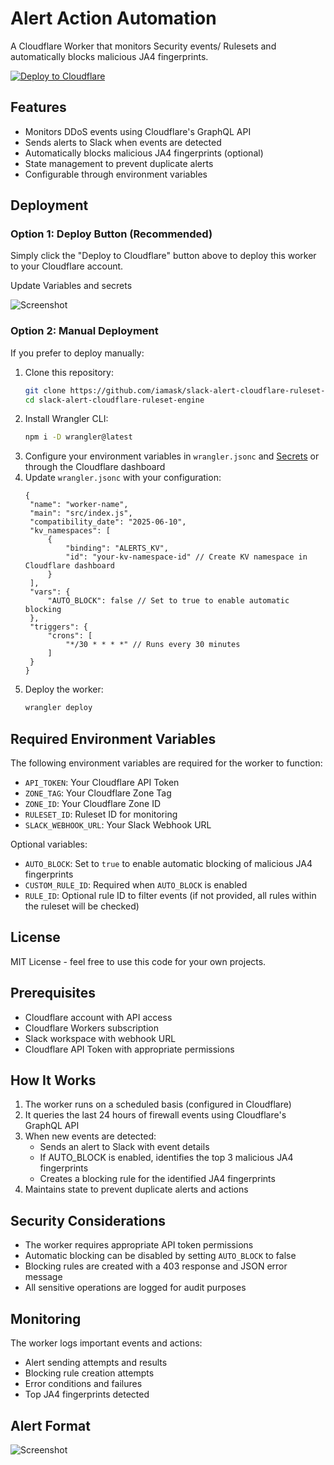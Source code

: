 # Alert Action Automation

A Cloudflare Worker that monitors Security events/ Rulesets and automatically blocks malicious JA4 fingerprints.

[![Deploy to Cloudflare](https://deploy.workers.cloudflare.com/button)](https://deploy.workers.cloudflare.com/?url=https://github.com/iamask/slack-alert-cloudflare-ruleset-engine)

## Features

- Monitors DDoS events using Cloudflare's GraphQL API
- Sends alerts to Slack when events are detected
- Automatically blocks malicious JA4 fingerprints (optional)
- State management to prevent duplicate alerts
- Configurable through environment variables

## Deployment

### Option 1: Deploy Button (Recommended)

Simply click the "Deploy to Cloudflare" button above to deploy this worker to your Cloudflare account.

Update Variables and secrets

![Screenshot](https://r2.zxc.co.in/git_readme/slack-alert-dash.png)

### Option 2: Manual Deployment

If you prefer to deploy manually:

1. Clone this repository:
   ```bash
   git clone https://github.com/iamask/slack-alert-cloudflare-ruleset-engine.git
   cd slack-alert-cloudflare-ruleset-engine
   ```
2. Install Wrangler CLI:
   ```bash
   npm i -D wrangler@latest
   ```
3. Configure your environment variables in `wrangler.jsonc` and [Secrets](https://developers.cloudflare.com/workers/configuration/environment-variables/#compare-secrets-and-environment-variables) or through the Cloudflare dashboard
4. Update `wrangler.jsonc` with your configuration:
   ```jsonc
   {
   	"name": "worker-name",
   	"main": "src/index.js",
   	"compatibility_date": "2025-06-10",
   	"kv_namespaces": [
   		{
   			"binding": "ALERTS_KV",
   			"id": "your-kv-namespace-id" // Create KV namespace in Cloudflare dashboard
   		}
   	],
   	"vars": {
   		"AUTO_BLOCK": false // Set to true to enable automatic blocking
   	},
   	"triggers": {
   		"crons": [
   			"*/30 * * * *" // Runs every 30 minutes
   		]
   	}
   }
   ```
5. Deploy the worker:
   ```bash
   wrangler deploy
   ```

## Required Environment Variables

The following environment variables are required for the worker to function:

- `API_TOKEN`: Your Cloudflare API Token
- `ZONE_TAG`: Your Cloudflare Zone Tag
- `ZONE_ID`: Your Cloudflare Zone ID
- `RULESET_ID`: Ruleset ID for monitoring
- `SLACK_WEBHOOK_URL`: Your Slack Webhook URL

Optional variables:

- `AUTO_BLOCK`: Set to `true` to enable automatic blocking of malicious JA4 fingerprints
- `CUSTOM_RULE_ID`: Required when `AUTO_BLOCK` is enabled
- `RULE_ID`: Optional rule ID to filter events (if not provided, all rules within the ruleset will be checked)

## License

MIT License - feel free to use this code for your own projects.

## Prerequisites

- Cloudflare account with API access
- Cloudflare Workers subscription
- Slack workspace with webhook URL
- Cloudflare API Token with appropriate permissions

## How It Works

1. The worker runs on a scheduled basis (configured in Cloudflare)
2. It queries the last 24 hours of firewall events using Cloudflare's GraphQL API
3. When new events are detected:
   - Sends an alert to Slack with event details
   - If AUTO_BLOCK is enabled, identifies the top 3 malicious JA4 fingerprints
   - Creates a blocking rule for the identified JA4 fingerprints
4. Maintains state to prevent duplicate alerts and actions

## Security Considerations

- The worker requires appropriate API token permissions
- Automatic blocking can be disabled by setting `AUTO_BLOCK` to false
- Blocking rules are created with a 403 response and JSON error message
- All sensitive operations are logged for audit purposes

## Monitoring

The worker logs important events and actions:

- Alert sending attempts and results
- Blocking rule creation attempts
- Error conditions and failures
- Top JA4 fingerprints detected

## Alert Format

![Screenshot](https://r2.zxc.co.in/git_readme/alert-slack.png)
